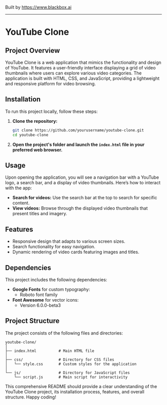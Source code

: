 
Built by https://www.blackbox.ai

---

# YouTube Clone

## Project Overview

YouTube Clone is a web application that mimics the functionality and design of YouTube. It features a user-friendly interface displaying a grid of video thumbnails where users can explore various video categories. The application is built with HTML, CSS, and JavaScript, providing a lightweight and responsive platform for video browsing.

## Installation

To run this project locally, follow these steps:

1. **Clone the repository:**
   ```bash
   git clone https://github.com/yourusername/youtube-clone.git
   cd youtube-clone
   ```

2. **Open the project's folder and launch the `index.html` file in your preferred web browser.**

## Usage

Upon opening the application, you will see a navigation bar with a YouTube logo, a search bar, and a display of video thumbnails. Here’s how to interact with the app:

- **Search for videos:** Use the search bar at the top to search for specific content.
- **View videos:** Browse through the displayed video thumbnails that present titles and imagery.

## Features

- Responsive design that adapts to various screen sizes.
- Search functionality for easy navigation.
- Dynamic rendering of video cards featuring images and titles.

## Dependencies

This project includes the following dependencies:

- **Google Fonts** for custom typography:
  - Roboto font family
- **Font Awesome** for vector icons:
  - Version 6.0.0-beta3

## Project Structure

The project consists of the following files and directories:

```
youtube-clone/
│
├── index.html          # Main HTML file
│
├── css/                # Directory for CSS files
│   └── style.css       # Custom styles for the application
│
└── js/                 # Directory for JavaScript files
    └── script.js       # Main script for interactivity
```

This comprehensive README should provide a clear understanding of the YouTube Clone project, its installation process, features, and overall structure. Happy coding!